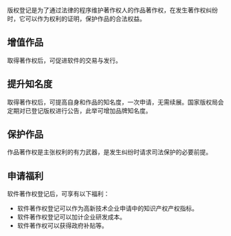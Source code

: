 版权登记是为了通过法律的程序维护著作权人的作品著作权，在发生著作权纠纷时，它可以作为权利的证明，保护作品的合法权益。

## 增值作品
取得著作权后，可促进软件的交易与发行。

## 提升知名度
取得著作权后，可提高自身和作品的知名度，一次申请，无需续展。国家版权局会定期对已登记版权进行公告，此举可增加品牌知名度。

## 保护作品
作品著作权是主张权利的有力武器，是发生纠纷时请求司法保护的必要前提。


## 申请福利
软件著作权登记后，可享有以下福利：
- 软件著作权登记可以作为高新技术企业申请中的知识产权产权指标。
- 软件著作权登记可以加计企业研发成本。
- 软件著作权可以获得政府补贴等。
